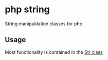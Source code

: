 # php string

String manipuklation classes for php

## Usage

Most functionality is contained in the [Str class]('/src/Str.php')
